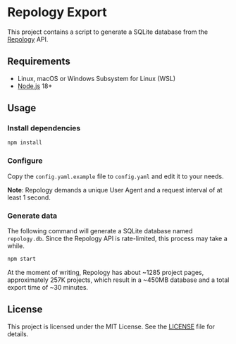 # Repology Export
This project contains a script to generate a SQLite database from the [Repology](https://repology.org) API.

## Requirements

- Linux, macOS or Windows Subsystem for Linux (WSL)
- [Node.js](https://nodejs.org) 18+

## Usage

### Install dependencies

```sh
npm install
```

### Configure
Copy the `config.yaml.example` file to `config.yaml` and edit it to your needs.

**Note**: Repology demands a unique User Agent and a request interval of at least 1 second.

### Generate data

The following command will generate a SQLite database named `repology.db`. Since the Repology API is rate-limited, this process may take a while.

```sh
npm start
```

At the moment of writing, Repology has about ~1285 project pages, approximately 257K projects, which result in a ~450MB database and a total export time of ~30 minutes.

## License
This project is licensed under the MIT License. See the [LICENSE](LICENSE) file for details.